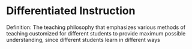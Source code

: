 # Differentiated Instruction

Definition: The teaching philosophy that emphasizes various methods of teaching customized for different students to provide maximum possible understanding, since different students learn in different ways